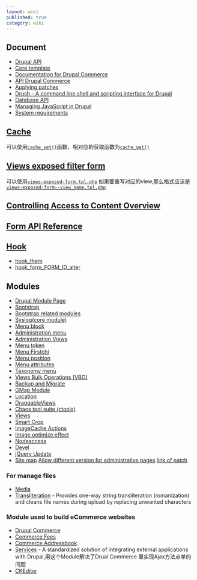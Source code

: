 ```yaml
---
layout: wiki
published: true
category: wiki
---
```


## Document
* [Drupal API](https://api.drupal.org/api/drupal)
* [Core template](https://drupal.org/node/190815)
* [Documentation for Drupal Commerce](http://www.drupalcommerce.org/user-guide)
* [API Drupal Commerce](http://api.drupalcommerce.org)
* [Applying patches](https://drupal.org/patch/apply)
* [Drush - A command line shell and scripting interface for Drupal](http://drush.ws/)
* [Database API](https://drupal.org/developing/api/database)
* [Managing JavaScript in Drupal](https://drupal.org/node/756722)
* [System requirements](https://drupal.org/requirements)

## [Cache](https://api.drupal.org/api/drupal/includes%21cache.inc)
可以使用[`cache_set()`](https://api.drupal.org/api/drupal/includes%21cache.inc/function/cache_set/7)函数，相对应的获取函数为[`cache_get()`](https://api.drupal.org/api/drupal/includes%21cache.inc/function/cache_get/7)

## [Views exposed filter form](http://drupal.stackexchange.com/questions/44598/override-views-exposed-form)
可以使用[`views-exposed-form.tpl.php`](https://api.drupal.org/api/views/theme!views-exposed-form.tpl.php/7)
如果要重写对应的view,那么格式应该是[`views-exposed-form--view_name.tpl.php`]()

## [Controlling Access to Content Overview](https://drupal.org/node/270000)

## [Form API Reference](https://api.drupal.org/api/drupal/developer!topics!forms_api_reference.html/7)

## [Hook](https://api.drupal.org/api/drupal/includes!module.inc/group/hooks/7)
* [hook_them](https://api.drupal.org/api/drupal/modules%21system%21system.api.php/function/hook_theme)
* [hook_form_FORM_ID_alter](https://api.drupal.org/api/drupal/modules!system!system.api.php/function/hook_form_FORM_ID_alter/7)

## Modules
* [Drupal Module Page](https://drupal.org/project/project_modul)
* [Bootstrap](https://drupal.org/project/bootstrap)
* [Bootstrap related modules](https://drupal.org/node/2011034)
* [Syslog(core module)](https://drupal.org)
* [Menu block](https://drupal.org/project/menu_blo)
* [Administration menu](https://drupal.org/project/admin_men)
* [Administration Views](https://drupal.org/project/admin_views)
* [Menu token](https://drupal.org/project/menu_token)
* [Menu Firstchi](https://drupal.org/project/menu_firstchild)
* [Menu position](https://drupal.org/project/menu_position)
* [Menu attributes](https://drupal.org/project/menu_attribut)
* [Taxonomy menu](https://drupal.org/project/taxonomy_menu)
* [Views Bulk Operations (VBO)](https://drupal.org/project/views_bulk_operations)
* [Backup and Migrate](https://drupal.org/project/backup_migrate)
* [GMap Module](https://drupal.org/project/gma)
* [Location](https://drupal.org/project/location)
* [DraggableViews](https://drupal.org/project/draggableviews)
* [Chaos tool suite (ctools)](https://drupal.org/project/ctools)
* [Views](https://drupal.org/project/view)
* [Smart Crop](https://drupal.org/project/smartcrop)
* [ImageCache Actions](https://drupal.org/project/imagecache_actions)
* [Image optimize effect](https://drupal.org/project/image_optimize_effect)
* [Nodeaccess](https://drupal.org/project/nodeaccess)
* [Devel](https://drupal.org/project/deve)
* [jQuery Update](https://drupal.org/project/jquery_update)
* [Site map](https://drupal.org/project/site_map)
[Allow different version for administrative pages](https://drupal.org/node/1524)
[link of patch](https://drupal.org/files/1524944-98-jquery_update.patch)

### For manage files
* [Media](https://drupal.org/project/media)
* [Transliteration](https://drupal.org/project/transliteration) - Provides one-way string transliteration (romanization) and cleans file names during upload by replacing unwanted characters

### Module used to build eCommerce websites
* [Drupal Commerce](https://drupal.org/project/commerce)
* [Commerce Fees](https://drupal.org/project/commerce_fees)
* [Commerce Addressbook](https://drupal.org/project/commerce_addressbook)
* [Services](https://drupal.org/project/services) - A standardized solution of integrating external applications with Drupal,用这个Module解决了Drual Commerce 里实现Ajax方法点单的问题
* [CKEditor](http://ckeditor.com)
